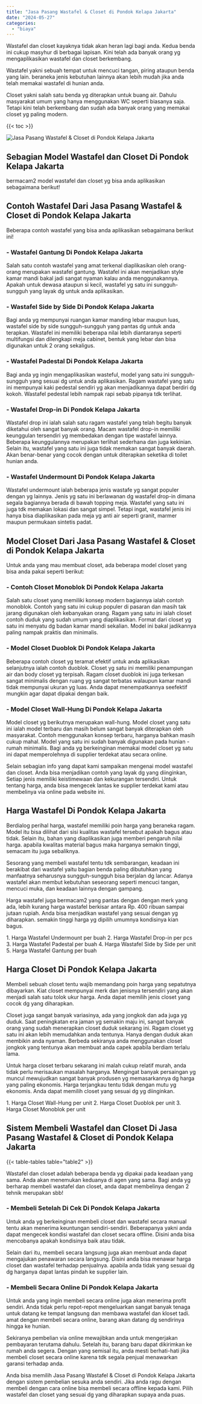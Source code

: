 ```yaml
---
title: "Jasa Pasang Wastafel & Closet di Pondok Kelapa Jakarta"
date: "2024-05-27"
categories: 
  - "biaya"
---
```


Wastafel dan closet kayaknya tidak akan heran lagi bagi anda. Kedua benda ini cukup masyhur di berbagai lapisan. Kini telah ada banyak orang yg mengaplikasikan wastafel dan closet berkembang.

Wastafel yakni sebuah tempat untuk mencuci tangan, piring ataupun benda yang lain. beraneka jenis kebutuhan lainnya akan lebih mudah jika anda telah memakai wastafel di hunian anda.

Closet yakni salah satu benda yg diterapkan untuk buang air. Dahulu masyarakat umum yang hanya menggunakan WC seperti biasanya saja. Tetapi kini telah berkembang dan sudah ada banyak orang yang memakai closet yg paling modern.

{{< toc >}}

![Jasa Pasang Wastafel & Closet di Pondok Kelapa Jakarta](/images/wastafel-closet-murah23.png)

## Sebagian Model Wastafel dan Closet Di Pondok Kelapa Jakarta

bermacam2 model wastafel dan closet yg bisa anda aplikasikan sebagaimana berikut!

## Contoh Wastafel Dari Jasa Pasang Wastafel & Closet di Pondok Kelapa Jakarta

Beberapa contoh wastafel yang bisa anda aplikasikan sebagaimana berikut ini!

### \- Wastafel Gantung Di Pondok Kelapa Jakarta

Salah satu contoh wastafel yang amat terkenal diaplikasikan oleh orang-orang merupakan wastafel gantung. Wastafel ini akan menjadikan style kamar mandi bakal jadi sangat nyaman kalau anda menggunakannya. Apakah untuk dewasa ataupun si kecil, wastafel yg satu ini sungguh-sungguh yang layak dg untuk anda aplikasikan.

### \- Wastafel Side by Side Di Pondok Kelapa Jakarta

Bagi anda yg mempunyai ruangan kamar manding lebar maupun luas, wastafel side by side sungguh-sungguh yang pantas dg untuk anda terapkan. Wastafel ini memiliki beberapa nilai lebih diantaranya seperti multifungsi dan dilengkapi meja cabinet, bentuk yang lebar dan bisa digunakan untuk 2 orang sekaligus.

### \- Wastafel Padestal Di Pondok Kelapa Jakarta

Bagi anda yg ingin mengaplikasikan wasteful, model yang satu ini sungguh-sungguh yang sesuai dg untuk anda aplikasikan. Ragam wastafel yang satu ini mempunyai kaki pedestal sendiri yg akan menjadikannya dapat berdiri dg kokoh. Wastafel pedestal lebih nampak rapi sebab pipanya tdk terlihat.

### \- Wastafel Drop-in Di Pondok Kelapa Jakarta

Wastafel drop ini ialah salah satu ragam wastafel yang telah begitu banyak diketahui oleh sangat banyak orang. Macam wastafel drop-in memiliki keunggulan tersendiri yg membedakan dengan tipe wastafel lainnya. Beberapa keunggulannya merupakan terlihat sederhana dan juga kekinian. Selain itu, wastafel yang satu ini juga tidak memakan sangat banyak daerah. Akan benar-benar yang cocok dengan untuk diterapkan seketika di toilet hunian anda.

### \- Wastafel Undermount Di Pondok Kelapa Jakarta

Wastafel undermount ialah beberapa jenis wastafe yg sangat populer dengan yg lainnya. Jenis yg satu ini berlawanan dg wastafel drop-in dimana segala bagiannya berada di bawah topping meja. Wastafel yang satu ini juga tdk memakan lokasi dan sangat simpel. Tetapi ingat, wastafel jenis ini hanya bisa diaplikasikan pada meja yg anti air seperti granit, marmer maupun permukaan sintetis padat.

## Model Closet Dari Jasa Pasang Wastafel & Closet di Pondok Kelapa Jakarta

Untuk anda yang mau membuat closet, ada beberapa model closet yang bisa anda pakai seperti berikut:

### \- Contoh Closet Monoblok Di Pondok Kelapa Jakarta

Salah satu closet yang memiliki konsep modern bagiannya ialah contoh monoblok. Contoh yang satu ini cukup populer di pasaran dan masih tak jarang digunakan oleh kebanyakan orang. Ragam yang satu ini ialah closet contoh duduk yang sudah umum yang diaplikasikan. Format dari closet yg satu ini menyatu dg badan kamar mandi sekalian. Model ini bakal jadikannya paling nampak praktis dan minimalis.

### \- Model Closet Duoblok Di Pondok Kelapa Jakarta

Beberapa contoh closet yg teramat efektif untuk anda aplikasikan selanjutnya ialah contoh duoblok. Closet yg satu ini memiliki penampungan air dan body closet yg terpisah. Ragam closet duoblok ini juga terkesan sangat minimalis dengan ruang yg sangat terbatas walaupun kamar mandi tidak mempunyai ukuran yg luas. Anda dapat menempatkannya seefektif mungkin agar dapat dipakai dengan baik.

### \- Model Closet Wall-Hung Di Pondok Kelapa Jakarta

Model closet yg berikutnya merupakan wall-hung. Model closet yang satu ini ialah model terbaru dan masih belum sangat banyak diterapkan oleh masyarakat. Contoh menggunakan konsep terbaru, harganya bahkan masih cukup mahal. Model yang satu ini sudah banyak digunakan pada hunian - rumah minimalis. Bagi anda yg berkeinginan memakai model closet yg satu ini dapat memperolehnya di supplier terdekat atau secara online.

Selain sebagian info yang dapat kami sampaikan mengenai model wastafel dan closet. Anda bisa menjadikan contoh yang layak dg yang diinginkan, Setiap jenis memiliki keistimewaan dan kekurangan tersendiri. Untuk tentang harga, anda bisa mengecek lantas ke supplier terdekat kami atau membelinya via online pada website ini.

## Harga Wastafel Di Pondok Kelapa Jakarta

Berdialog perihal harga, wastafel memiliki poin harga yang beraneka ragam. Model itu bisa dilihat dari sisi kualitas wastafel tersebut apakah bagus atau tidak. Selain itu, bahan yang diaplikasikan juga memberi pengaruh nilai harga. apabila kwalitas material bagus maka harganya semakin tinggi, semacam itu juga sebaliknya.

Sesorang yang membeli wastafel tentu tdk sembarangan, keadaan ini berakibat dari wastafel yaitu bagian benda paling dibutuhkan yang manfaatnya seharusnya sungguh-sungguh bisa berjalan dg lancar. Adanya wastafel akan membut kebutuhan seseorang seperti mencuci tangan, mencuci muka, dan keadaan lainnya dengan gampang.

Harga wastafel juga bermacam2 yang pantas dengan dengan merk yang ada, lebih kurang harga wastafel berkisar antara Rp. 400 ribuan sampai jutaan rupiah. Anda bisa menjadikan wastafel yang sesuai dengan yg diharapkan. semakin tinggi harga yg dipilih umumnya kondisinya kian bagus.

1\. Harga Wastafel Undermount per buah 2. Harga Wastafel Drop-in per pcs 3. Harga Wastafel Padestal per buah 4. Harga Wastafel Side by Side per unit 5. Harga Wastafel Gantung per buah

## Harga Closet Di Pondok Kelapa Jakarta

Membeli sebuah closet tentu wajib memandang poin harga yang sepatutnya dibayarkan. Kiat closet mempunyai merk dan jenisnya tersendiri yang akan menjadi salah satu tolok ukur harga. Anda dapat memilih jenis closet yang cocok dg yang diharapkan.

Closet juga sangat banyak variasinya, ada yang jongkok dan ada juga yg duduk. Saat peningkatan era jaman yg semakin maju ini, sangat banyak orang yang sudah menerapkan closet duduk sekarang ini. Ragam closet yg satu ini akan lebih memudahkan anda tentunya. Hanya dengan duduk akan membikin anda nyaman. Berbeda sekiranya anda menggunakan closet jongkok yang tentunya akan membuat anda capek apabila berdiam terlalu lama.

Untuk harga closet terbaru sekarang ini malah cukup relatif murah, anda tidak perlu merisaukan masalah harganya. Mengingat banyak persaingan yg muncul mewujudkan sangat banyak produsen yg memasarkannya dg harga yang paling ekonomis. Harga terjangkau tentu tidak dengan mutu yg ekonomis. Anda dapat memilih closet yang sesuai dg yg diinginkan.

1\. Harga Closet Wall-Hung per unit 2. Harga Closet Duoblok per unit 3. Harga Closet Monoblok per unit

## Sistem Membeli Wastafel dan Closet Di Jasa Pasang Wastafel & Closet di Pondok Kelapa Jakarta

{{< table-tables table="table2" >}}

Wastafel dan closet adalah beberapa benda yg dipakai pada keadaan yang sama. Anda akan menemukan keduanya di agen yang sama. Bagi anda yg berharap membeli wastafel dan closet, anda dapat membelinya dengan 2 tehnik merupakan sbb!

### \- Membeli Setelah Di Cek Di Pondok Kelapa Jakarta

Untuk anda yg berkeinginan membeli closet dan wastafel secara manual tentu akan menerima keuntungan sendiri-sendiri. Beberapanya yakni anda dapat mengecek kondisi wastafel dan closet secara offline. Disini anda bisa mencobanya apakah kondisinya baik atau tidak.

Selain dari itu, membeli secara langsung juga akan membuat anda dapat mengajukan penawaran secara langsung. Disini anda bisa menawar harga closet dan wastafel terhadap penjualnya. apabila anda tidak yang sesuai dg dg harganya dapat lantas pindah ke supplier lain.

### \- Membeli Secara Online Di Pondok Kelapa Jakarta

Untuk anda yang ingin membeli secara online juga akan menerima profit sendiri. Anda tidak perlu repot-repot mengeluarkan sangat banyak tenaga untuk datang ke tempat langsung dan membawa wastafel dan kloset tadi. amat dengan membeli secara online, barang akan datang dg sendirinya hingga ke hunian.

Sekiranya pembelian via online mewajibkan anda untuk mengerjakan pembayaran terutama dahulu. Setelah itu, barang baru dapat dikirimkan ke rumah anda segera. Dengan yang semisal itu, anda mesti berhati-hati jika membeli closet secara online karena tdk segala penjual menawarkan garansi terhadap anda.

Anda bisa memilih Jasa Pasang Wastafel & Closet di Pondok Kelapa Jakarta dengan sistem pembelian sesuka anda sendiri. Jika anda ragu dengan membeli dengan cara online bisa membeli secara offline kepada kami. Pilih wastafel dan closet yang sesuai dg yang diharapkan supaya anda puas.
